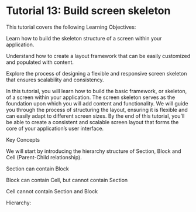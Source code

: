 # Tutorial 13: Build screen skeleton

This tutorial covers the following Learning Objectives:



Learn how to build the skeleton structure of a screen within your application.

Understand how to create a layout framework that can be easily customized and populated with content.

Explore the process of designing a flexible and responsive screen skeleton that ensures scalability and consistency.

In this tutorial, you will learn how to build the basic framework, or skeleton, of a screen within your application. The screen skeleton serves as the foundation upon which you will add content and functionality. We will guide you through the process of structuring the layout, ensuring it is flexible and can easily adapt to different screen sizes. By the end of this tutorial, you’ll be able to create a consistent and scalable screen layout that forms the core of your application’s user interface.

Key Concepts



We will start by introducing the hierarchy structure of Section, Block and Cell (Parent-Child relationship).

Section can contain Block

Block can contain Cell, but cannot contain Section

Cell cannot contain Section and Block



Hierarchy:







